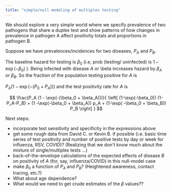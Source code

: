 ```yaml
---
title: "simple/null modeling of multiplex testing"
---
```


We should explore a very simple world where we specify prevalence of two pathogens that share a duplex test and show patterns of how changes in prevalence in pathogen A affect positivity totals and proportions in pathogen B.

Suppose we have prevalences/incidences for
two diseases, 
$P_A$ and $P_B$.

The baseline hazard for testing is $\beta_0$ (i.e, prob (testing/
uninfected) is $1-\exp(-\beta_{0})$ ). Being infected with disease $A$ or \beta
increases hazard by $\beta_A$ or $\beta_B$.
So the fraction of the population testing positive for $A$ is

$P_A (1-\exp (-(P_0 + P_A)))$ and the test positivity rate for $A$ is

$$
\frac{P_A (1 - \exp(-(\beta_0 + \beta_A)))}{
\left[ (1-\exp(-\beta_0)) (1-P_A-P_B) + (1 -\exp(-\beta_0 + \beta_A))
p_A + (1-\exp( -\beta_0 + \beta_B)) P_B \right]
}
$$

Next steps:

- incorporate test sensitivity and specificity in the expressions above
- get some rough data from David C. or Kevin B. if possible (i.e. basic time series of test positivity and number of positive tests by day or week for influenza, RSV, COVID)? (Realizing that we don't know much about the mixture of single/multiplex tests ...)
- back-of-the-envelope calculations of the expected effects of disease $B$ on positivity of $A$ (for, say, influenza/COVID) in this null-model case
- make $\beta_0$ a function of $P_A$ and $P_B$? (Heightened awareness, contact tracing, etc.?) 
- What about age dependence?
- What would we need to get crude estimates of the $\beta$ values??
